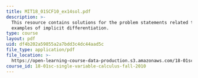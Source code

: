 ```yaml
---
title: MIT18_01SCF10_ex14sol.pdf
description: >-
  This resource contains solutions for the problem statements related to
  examples of implicit differentiation.
type: course
layout: pdf
uid: df4b202a59855a2a7bdd3c4dc44aad5c
file_type: application/pdf
file_location: >-
  https://open-learning-course-data-production.s3.amazonaws.com/18-01sc-single-variable-calculus-fall-2010/df4b202a59855a2a7bdd3c4dc44aad5c_MIT18_01SCF10_ex14sol.pdf
course_id: 18-01sc-single-variable-calculus-fall-2010
---
```

